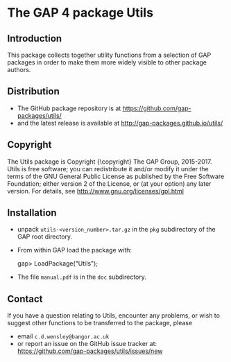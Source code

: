 # The GAP 4 package Utils 

## Introduction 

This package collects together utility functions from a selection of GAP 
packages in order to make them more widely visible to other package authors.

## Distribution

 * The GitHub package repository is at 
   <https://github.com/gap-packages/utils/> 
 * and the latest release is available at 
   <http://gap-packages.github.io/utils/>

## Copyright

The Utils package is Copyright {\copyright} The GAP Group, 2015-2017. 
Utils is free software; you can redistribute it and/or modify
it under the terms of the GNU General Public License as published by
the Free Software Foundation; either version 2 of the License, or
(at your option) any later version. 
For details, see <http://www.gnu.org/licenses/gpl.html>

## Installation

 * unpack `utils-<version_number>.tar.gz` in the `pkg` subdirectory 
of the GAP root directory.

 * From within GAP load the package with:

    gap> LoadPackage("Utils"); 

 * The file `manual.pdf` is in the `doc` subdirectory.

## Contact

If you have a question relating to Utils, encounter any problems, 
or wish to suggest other functions to be transferred to the package, please
 * email `c.d.wensley@bangor.ac.uk` 
 * or report an issue on the GitHub issue tracker at: 
   <https://github.com/gap-packages/utils/issues/new> 
